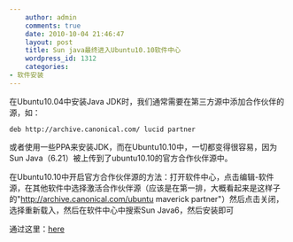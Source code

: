 ```yaml
---
    author: admin
    comments: true
    date: 2010-10-04 21:46:47
    layout: post
    title: Sun java最终进入Ubuntu10.10软件中心
    wordpress_id: 1312
    categories:
- 软件安装
---
```


在Ubuntu10.04中安装Java JDK时，我们通常需要在第三方源中添加合作伙伴的源，如：

    deb http://archive.canonical.com/ lucid partner

或者使用一些PPA来安装JDK，而在Ubuntu10.10中，一切都变得很容易，因为Sun Java（6.21）被上传到了ubuntu10.10的官方合作伙伴源中。

在Ubuntu10.10中开启官方合作伙伴源的方法：打开软件中心，点击编辑-软件源，在其他软件中选择激活合作伙伴源（应该是在第一排，大概看起来是这样子的"http://archive.canonical.com/ubuntu maverick partner"）然后点击关闭，选择重新载入，然后在软件中心中搜索Sun Java6，然后安装即可

通过这里：[here](http://www.webupd8.org/2010/10/sun-java-finally-uploaded-to-ubuntu.html)

